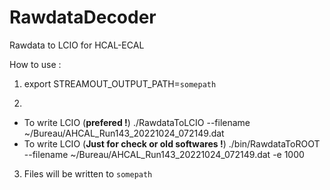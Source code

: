 # RawdataDecoder

Rawdata to LCIO for HCAL-ECAL

How to use :

1) export STREAMOUT_OUTPUT_PATH=`somepath`

2)
  - To write LCIO (**prefered !**)
    ./RawdataToLCIO --filename ~/Bureau/AHCAL_Run143_20221024_072149.dat
  - To write LCIO (**Just for check or old softwares !**)
    ./bin/RawdataToROOT --filename ~/Bureau/AHCAL_Run143_20221024_072149.dat -e 1000
3) Files will be written to `somepath`
